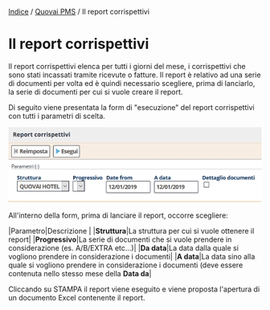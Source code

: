 [Indice](index.md) / [Quovai PMS](quovai-pms-it.md) / Il report corrispettivi


# Il report corrispettivi

Il report corrispettivi elenca per tutti i giorni del mese, i corrispettivi che sono stati incassati tramite ricevute o fatture. Il report è relativo ad una serie di documenti per volta ed è quindi necessario scegliere, prima di lanciarlo, la serie di documenti per cui si vuole creare il report.

Di seguito viene presentata la form di "esecuzione" del report corrispettivi con tutti i parametri di scelta.

![](images/report-corrispettivi-001.png)

All'interno della form, prima di lanciare il report, occorre scegliere:


|Parametro|Descrizione  |
|**Struttura**|La struttura per cui si vuole ottenere il report|
|**Progressivo**|La serie di documenti che si vuole prendere in considerazione (es. A/B/EXTRA etc...)|
|**Da data**|La data dalla quale si vogliono prendere in considerazione i documenti|
|**A data**|La data sino alla quale si vogliono prendere in considerazione i documenti (deve essere contenuta nello stesso mese della **Data da**| 

Cliccando su STAMPA il report viene eseguito e viene proposta l'apertura di un documento Excel contenente il report. 